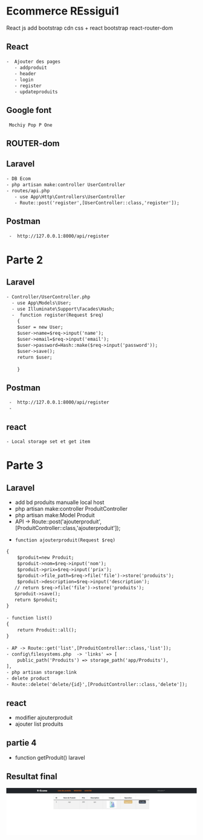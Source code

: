 # Ecommerce REssigui1
React js
add bootstrap cdn css + react bootstrap
react-router-dom
  ##  React 
    -  Ajouter des pages
       - addproduit
       - header
       - login
       - register
       - updateproduits
 ##  Google font
     Mochiy Pop P One
 ##  ROUTER-dom
 ##  Laravel
    - DB Ecom
    - php artisan make:controller UserController 
    - routes/api.php
       - use App\Http\Controllers\UserController
       - Route::post('register',[UserController::class,'register']);
##    Postman
     -  http://127.0.0.1:8000/api/register
# Parte 2
 ##  Laravel 
    - Controller/UserController.php
      - use App\Models\User;
      - use Illuminate\Support\Facades\Hash;
      -  function register(Request $req)
        {
        $user = new User;
        $user->name=$req->input('name');
        $user->email=$req->input('email');
        $user->password=Hash::make($req->input('password'));
        $user->save();
        return $user;

        }
 ##    Postman
     -  http://127.0.0.1:8000/api/register
     -  
 ## react 
    - Local storage set et get item 
# Parte 3 
 ## Laravel
   - add bd produits manualle local host
   - php artisan make:controller ProduitController
   - php artisan make:Model Produit
   - API -> Route::post('ajouterproduit',[ProduitController::class,'ajouterproduit']);
   -     function ajouterproduit(Request $req)
    {
        $produit=new Produit;
        $produit->nom=$req->input('nom');
        $produit->prix=$req->input('prix');
        $produit->file_path=$req->file('file')->store('produits');
        $produit->description=$req->input('description');
       // return $req->file('file')->store('produits');
       $produit->save();
       return $produit;
    }

    - function list()
    {
        return Produit::all();
    }

    - AP -> Route::get('list',[ProduitController::class,'list']);
    - config\filesystems.php  -> 'links' => [
        public_path('Produits') => storage_path('app/Produits'),
    ],
    - php artisan storage:link
    - delete product
    - Route::delete('delete/{id}',[ProduitController::class,'delete']);
## react 
 - modifier ajouterproduit
 - ajouter list produits
## partie 4
  - function getProduit() laravel 

## Resultat final
![Final](Capture.JPG)